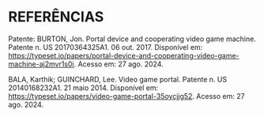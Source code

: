 # REFERÊNCIAS

Patente: BURTON, Jon. Portal device and cooperating video game machine. Patente n. US 20170364325A1. 06 out. 2017. Disponível em: https://typeset.io/papers/portal-device-and-cooperating-video-game-machine-aj2mvr1s0i. Acesso em: 27 ago. 2024.

BALA, Karthik; GUINCHARD, Lee. Video game portal. Patente n. US 20140168232A1. 21 maio 2014. Disponível em: https://typeset.io/papers/video-game-portal-35oycjjg52. Acesso em: 27 ago. 2024.
